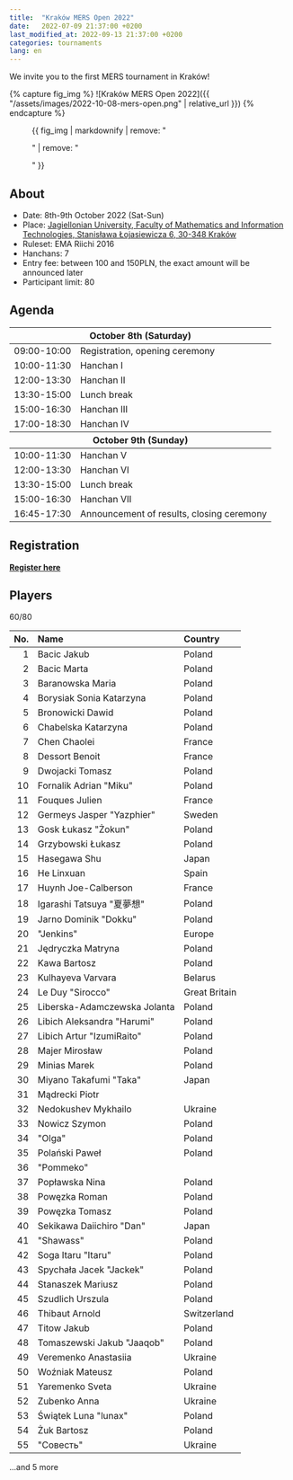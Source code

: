 ```yaml
---
title:  "Kraków MERS Open 2022"
date:   2022-07-09 21:37:00 +0200
last_modified_at: 2022-09-13 21:37:00 +0200
categories: tournaments
lang: en
---
```


We invite you to the first MERS tournament in Kraków!

{% capture fig_img %}
![Kraków MERS Open 2022]({{ "/assets/images/2022-10-08-mers-open.png" | relative_url }})
{% endcapture %}

<figure>
  {{ fig_img | markdownify | remove: "<p>" | remove: "</p>" }}
</figure>

## About

* Date: 8th-9th October 2022 (Sat-Sun)
* Place: [Jagiellonian University, Faculty of Mathematics and Information Technologies, Stanisława Łojasiewicza 6, 30-348 Kraków](https://goo.gl/maps/izBiryMK8gM9GpQd6)
* Ruleset: EMA Riichi 2016
* Hanchans: 7
* Entry fee: between 100 and 150PLN, the exact amount will be announced later
* Participant limit: 80

## Agenda

<center>
<table id="mers-2022-agenda">
<thead>
  <tr><th colspan="2">October 8th (Saturday)</th></tr>
</thead>
<tbody>
  <tr>
    <td>09:00-10:00</td>
    <td>Registration, opening ceremony</td>
  </tr>
  <tr>
    <td>10:00-11:30</td>
    <td>Hanchan I</td>
  </tr>
  <tr>
    <td>12:00-13:30</td>
    <td>Hanchan II</td>
  </tr>
  <tr>
    <td>13:30-15:00</td>
    <td>Lunch break</td>
  </tr>
  <tr>
    <td>15:00-16:30</td>
    <td>Hanchan III</td>
  </tr>
  <tr>
    <td>17:00-18:30</td>
    <td>Hanchan IV</td>
  </tr>
</tbody>
<thead>
  <tr><th colspan="2">October 9th (Sunday)</th></tr>
</thead>
<tbody>
  <tr>
    <td>10:00-11:30</td>
    <td>Hanchan V</td>
  </tr>
  <tr>
    <td>12:00-13:30</td>
    <td>Hanchan VI</td>
  </tr>
  <tr>
    <td>13:30-15:00</td>
    <td>Lunch break</td>
  </tr>
  <tr>
    <td>15:00-16:30</td>
    <td>Hanchan VII</td>
  </tr>
  <tr>
    <td>16:45-17:30</td>
    <td>Announcement of results, closing ceremony</td>
  </tr>
</tbody>
</table>
</center>

## Registration

**[Register here](https://forms.gle/n25tH2yqy7i7nW7DA)**

## Players

<div class="progress" style="margin-bottom: 0.5em">
	<div
		class="progress-bar progress-bar-striped"
		role="progressbar"
		style="width: calc(100%*60/80);"
		aria-valuenow="60"
		aria-valuemin="0"
		aria-valuemax="80">
		60/80
	</div>
</div>

<center id="biggus-tablus" markdown="block">

| No. | Name                         | Country       |
|----:|:-----------------------------|:--------------|
|   1 | Bacic Jakub                  | Poland        |
|   2 | Bacic Marta                  | Poland        |
|   3 | Baranowska Maria             | Poland        |
|   4 | Borysiak Sonia Katarzyna     | Poland        |
|   5 | Bronowicki Dawid             | Poland        |
|   6 | Chabelska Katarzyna          | Poland        |
|   7 | Chen Chaolei                 | France        |
|   8 | Dessort Benoit               | France        |
|   9 | Dwojacki Tomasz              | Poland        |
|  10 | Fornalik Adrian "Miku"       | Poland        |
|  11 | Fouques Julien               | France        |
|  12 | Germeys Jasper "Yazphier"    | Sweden        |
|  13 | Gosk Łukasz "Żokun"          | Poland        |
|  14 | Grzybowski Łukasz            | Poland        |
|  15 | Hasegawa Shu                 | Japan         |
|  16 | He Linxuan                   | Spain         |
|  17 | Huynh Joe-Calberson          | France        |
|  18 | Igarashi Tatsuya "夏夢想"    | Poland        |
|  19 | Jarno Dominik "Dokku"        | Poland        |
|  20 | "Jenkins"                    | Europe        |
|  21 | Jędryczka Matryna            | Poland        |
|  22 | Kawa Bartosz                 | Poland        |
|  23 | Kulhayeva Varvara            | Belarus       |
|  24 | Le Duy "Sirocco"             | Great Britain |
|  25 | Liberska-Adamczewska Jolanta | Poland        |
|  26 | Libich Aleksandra "Harumi"   | Poland        |
|  27 | Libich Artur "IzumiRaito"    | Poland        |
|  28 | Majer Mirosław               | Poland        |
|  29 | Minias Marek                 | Poland        |
|  30 | Miyano Takafumi "Taka"       | Japan         |
|  31 | Mądrecki Piotr               |               |
|  32 | Nedokushev Mykhailo          | Ukraine       |
|  33 | Nowicz Szymon                | Poland        |
|  34 | "Olga"                       | Poland        |
|  35 | Polański Paweł               | Poland        |
|  36 | "Pommeko"                    |               |
|  37 | Popławska Nina               | Poland        |
|  38 | Powęzka Roman                | Poland        |
|  39 | Powęzka Tomasz               | Poland        |
|  40 | Sekikawa Daiichiro "Dan"     | Japan         |
|  41 | "Shawass"                    | Poland        |
|  42 | Soga Itaru "Itaru"           | Poland        |
|  43 | Spychała Jacek "Jackek"      | Poland        |
|  44 | Stanaszek Mariusz            | Poland        |
|  45 | Szudlich Urszula             | Poland        |
|  46 | Thibaut Arnold               | Switzerland   |
|  47 | Titow Jakub                  | Poland        |
|  48 | Tomaszewski Jakub "Jaaqob"   | Poland        |
|  49 | Veremenko Anastasiia         | Ukraine       |
|  50 | Woźniak Mateusz              | Poland        |
|  51 | Yaremenko Sveta              | Ukraine       |
|  52 | Zubenko Anna                 | Ukraine       |
|  53 | Świątek Luna "lunax"         | Poland        |
|  54 | Żuk Bartosz                  | Poland        |
|  55 | "Совесть"                    | Ukraine       |

</center>

...and 5 more
